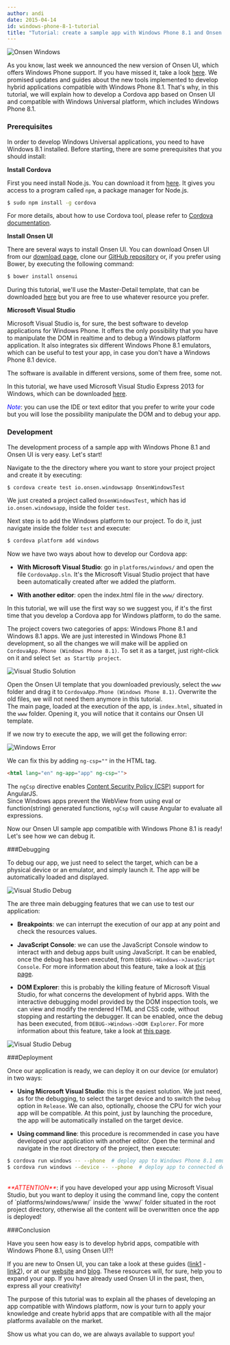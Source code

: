 ```yaml
---
author: andi
date: 2015-04-14
id: windows-phone-8-1-tutorial
title: "Tutorial: create a sample app with Windows Phone 8.1 and Onsen UI"
---
```


![Onsen Windows](/blog/content/images/2015/Apr/onsen_windows.png)

As you know, last week we announced the new version of Onsen UI, which offers Windows Phone support. If you have missed it, take a look [here](http://onsen.io/blog/onsen-ui-supports-windows-phone/). We promised updates and guides about the new tools implemented to develop hybrid applications compatible with Windows Phone 8.1. That's why, in this tutorial, we will explain how to develop a Cordova app based on Onsen UI and compatible with Windows Universal platform, which includes Windows Phone 8.1.

<!-- more -->

### Prerequisites

In order to develop Windows Universal applications, you need to have Windows 8.1 installed.
Before starting, there are some prerequisites that you should install:

**Install Cordova**

First you need install Node.js. You can download it from [here](https://nodejs.org/). It gives you access to a program called `npm`, a package manager for Node.js.

```bash
$ sudo npm install -g cordova
```

For more details, about how to use Cordova tool, please refer to [Cordova documentation](https://cordova.apache.org/docs/en/edge/index.html).

**Install Onsen UI**

There are several ways to install Onsen UI. You can download Onsen UI from our [download page](http://onsen.io/download.html), clone our [GitHub repository](https://github.com/OnsenUI/OnsenUI) or, if you prefer using Bower, by executing the following command:

```bash
$ bower install onsenui
```

During this tutorial, we'll use the Master-Detail template, that can be downloaded [here](http://onsen.io/OnsenUI/project_templates/onsen_master_detail.zip) but you are free to use whatever resource you prefer.

**Microsoft Visual Studio**

Microsoft Visual Studio is, for sure, the best software to develop applications for Windows Phone. It offers the only possibility that you have to manipulate the DOM in realtime and to debug a Windows platform application. It also integrates six different Windows Phone 8.1 emulators, which can be useful to test your app, in case you don't have a Windows Phone 8.1 device.

The software is available in different versions, some of them free, some not.

In this tutorial, we have used Microsoft Visual Studio Express 2013 for Windows, which can be downloaded [here](http://go.microsoft.com/?linkid=9832256).

<i style="color: blue">Note</i>: you can use the IDE or text editor that you prefer to write your code but you will lose the possibility manipulate the DOM and to debug your app.


### Development

The development process of a sample app with Windows Phone 8.1 and Onsen UI is very easy. Let's start!

Navigate to the the directory where you want to store your project project and create it by executing:

```bash
$ cordova create test io.onsen.windowsapp OnsenWindowsTest
```

We just created a project called `OnsenWindowsTest`, which has id `io.onsen.windowsapp`, inside the folder `test`.

Next step is to add the Windows platform to our project. To do it, just navigate inside the folder `test` and execute:

```bash
$ cordova platform add windows
```

Now we have two ways about how to develop our Cordova app:

* **With Microsoft Visual Studio**: go in `platforms/windows/` and open the file `CordovaApp.sln`. It's the Microsoft Visual Studio project that have been automatically created after we added the platform.

* **With another editor**: open the index.html file in the `www/` directory.

In this tutorial, we will use the first way so we suggest you, if it's the first time that you develop a Cordova app for Windows platform, to do the same.

The project covers two categories of apps: Windows Phone 8.1 and Windows 8.1 apps. We are just interested in Windows Phone 8.1 development, so all the changes we will make will be applied on `CordovaApp.Phone (Windows Phone 8.1)`. To set it as a target, just right-click on it and select `Set as StartUp project`.

![Visual Studio Solution](/blog/content/images/2015/Apr/vs_solution.png)

Open the Onsen UI template that you downloaded previously, select the `www` folder and drag it to `CordovaApp.Phone (Windows Phone 8.1)`. Overwrite the old files, we will not need them anymore in this tutorial.
<br>
The main page, loaded at the execution of the app, is `index.html`, situated in the `www` folder. Opening it, you will notice that it contains our Onsen UI template.

If we now try to execute the app, we will get the following error:

![Windows Error](/blog/content/images/2015/Apr/windows_error.png)

We can fix this by adding `ng-csp=""` in the HTML tag.

```html
<html lang="en" ng-app="app" ng-csp="">
``` 

The `ngCsp` directive enables [Content Security Policy (CSP)](https://developer.mozilla.org/en-US/docs/Web/Security/CSP) support for AngularJS.
<br>
Since Windows apps prevent the WebView from using eval or function(string) generated functions, `ngCsp` will cause Angular to evaluate all expressions.

Now our Onsen UI sample app compatible with Windows Phone 8.1 is ready! Let's see how we can debug it.

###Debugging

To debug our app, we just need to select the target, which can be a physical device or an emulator, and simply launch it. The app will be automatically loaded and displayed.

![Visual Studio Debug](/blog/content/images/2015/Apr/vs_debug.png)

The are three main debugging features that we can use to test our application:

* **Breakpoints**: we can interrupt the execution of our app at any point and check the resources values.

* **JavaScript Console**: we can use the JavaScript Console window to interact with and debug apps built using JavaScript. It can be enabled, once the debug has been executed, from `DEBUG->Windows->JavaScript Console`. For more information about this feature, take a look at [this page](https://msdn.microsoft.com/en-us/library/windows/apps/dn688631.aspx).

* **DOM Explorer**: this is probably the killing feature of Microsoft Visual Studio, for what concerns the development of hybrid apps. With the interactive debugging model provided by the DOM inspection tools, we can view and modify the rendered HTML and CSS code, without stopping and restarting the debugger. It can be enabled, once the debug has been executed, from `DEBUG->Windows->DOM Explorer`. For more information about this feature, take a look at [this page](https://msdn.microsoft.com/en-us/library/windows/apps/hh441474.aspx).

![Visual Studio Debug](/blog/content/images/2015/Apr/vs_debug2.png)

###Deployment

Once our application is ready, we can deploy it on our device (or emulator) in two ways:

* **Using Microsoft Visual Studio**: this is the easiest solution. We just need, as for the debugging, to select the target device and to switch the `Debug` option in `Release`. We can also, optionally, choose the CPU for wich your app will be compatible. At this point, just by launching the procedure, the app will be automatically installed on the target device.

* **Using command line**: this procedure is recommended in case you have developed your application with another editor. Open the terminal and navigate in the root directory of the project, then execute: 

```bash
$ cordova run windows -- --phone  # deploy app to Windows Phone 8.1 emulator
$ cordova run windows --device -- --phone  # deploy app to connected device
```

<br>
<i style="color: red">**ATTENTION**</i>: if you have developed your app using Microsoft Visual Studio, but you want to deploy it using the command line, copy the content of `platforms/windows/www/` inside the `www/` folder situated in the root project directory, otherwise all the content will be overwritten once the app is deployed!

###Conclusion

Have you seen how easy is to develop hybrid apps, compatible with Windows Phone 8.1, using Onsen UI?!

If you are new to Onsen UI, you can take a look at these guides ([link1](http://onsen.io/blog/developing-hybrid-mobile-apps-with-onsen-ui/) - [link2](http://onsen.io/blog/onsen-ui-google-maps-javascript-api-v3-angularjs-sample-application/)), or at our [website](http://onsen.io/) and [blog](http://onsen.io/blog/). These resources will, for sure, help you to expand your app. If you have already used Onsen UI in the past, then, express all your creativity!

The purpose of this tutorial was to explain all the phases of developing an app compatible with Windows platform, now is your turn to apply your knowledge and create hybrid apps that are compatible with all the major platforms available on the market.

Show us what you can do, we are always available to support you!
